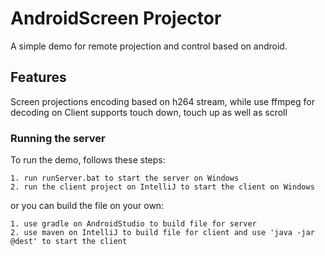 # AndroidScreen Projector
A simple demo for remote projection and control based on android.

## Features
Screen projections encoding based on h264 stream, while use ffmpeg for decoding on Client
supports touch down, touch up as well as scroll 

### Running the server
To run the demo, follows these steps:
```
1. run runServer.bat to start the server on Windows
2. run the client project on IntelliJ to start the client on Windows
```

or you can build the file on your own:
```
1. use gradle on AndroidStudio to build file for server
2. use maven on IntelliJ to build file for client and use 'java -jar @dest' to start the client
```

